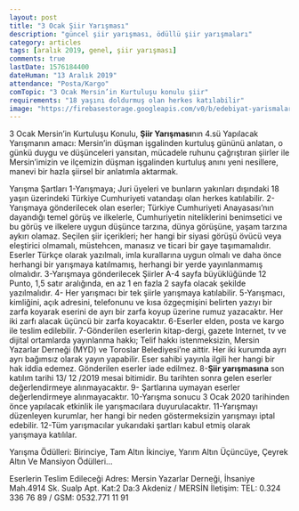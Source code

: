 ```yaml
---
layout: post
title: "3 Ocak Şiir Yarışması"
description: "güncel şiir yarışması, ödüllü şiir yarışmaları"
category: articles
tags: [aralık 2019, genel, şiir yarışması]
comments: true
lastDate: 1576184400
dateHuman: "13 Aralık 2019"
attendance: "Posta/Kargo"
comTopic: "3 Ocak Mersin’in Kurtuluşu konulu şiir"
requirements: "18 yaşını doldurmuş olan herkes katılabilir"
image: "https://firebasestorage.googleapis.com/v0/b/edebiyat-yarismalari.appspot.com/o/3-ocak-mersin-siir-yarismasi.jpg?alt=media&token=143d6c82-7559-4c07-bc9c-a0574f5cb883"
---
```


3 Ocak Mersin’in Kurtuluşu Konulu, **Şiir Yarışması**nın 4.sü Yapılacak
Yarışmanın amacı: Mersin’in düşman işgalinden kurtuluş gününü anlatan, o günkü duygu ve düşünceleri yansıtan, mücadele ruhunu çağrıştıran şiirler ile Mersin’imizin ve ilçemizin düşman işgalinden kurtuluş anını yeni nesillere, manevi bir hazla şiirsel bir anlatımla aktarmak.

Yarışma Şartları
1-Yarışmaya; Juri üyeleri ve bunların yakınları dışındaki 18 yaşın üzerindeki Türkiye Cumhuriyeti vatandaşı olan herkes katılabilir.
2-Yarışmaya gönderilecek olan eserler; Türkiye Cumhuriyeti Anayasası’nın dayandığı temel görüş ve ilkelerle, Cumhuriyetin niteliklerini benimsetici ve bu görüş ve ilkelere uygun düşünce tarzına, dünya görüşüne, yaşam tarzına aykırı olamaz. Seçilen şiir içerikleri; her hangi bir siyasi görüşü övücü veya eleştirici olmamalı, müstehcen, manasız ve ticari bir gaye taşımamalıdır. Eserler Türkçe olarak yazılmalı, imla kurallarına uygun olmalı ve daha önce herhangi bir yarışmaya katılmamış, herhangi bir yerde yayınlanmamış olmalıdır.
3-Yarışmaya gönderilecek Şiirler A-4 sayfa büyüklüğünde 12 Punto, 1,5 satır aralığında, en az 1 en fazla 2 sayfa olacak şekilde yazılmalıdır.
4- Her yarışmacı bir tek şiirle yarışmaya katılabilir.
5-Yarışmacı, kimliğini, açık adresini, telefonunu ve kısa özgeçmişini belirten yazıyı bir zarfa  koyarak eserini de ayrı bir zarfa koyup üzerine rumuz yazacaktır. Her iki zarfı alacak üçüncü bir zarfa koyacaktır.
6-Eserler elden, posta ve kargo ile teslim edilebilir.
7-Gönderilen eserlerin kitap-dergi, gazete Internet, tv ve dijital ortamlarda yayınlanma hakkı; Telif hakkı istenmeksizin, Mersin Yazarlar Derneği (MYD) ve Toroslar Belediyesi’ne aittir. Her iki kurumda ayrı ayrı bağımsız olarak yayın yapabilir. Eser sahibi yayınla ilgili her hangi bir hak iddia edemez. Gönderilen eserler iade edilmez.
8-**Şiir yarışmasına** son katılım tarihi  13/ 12 /2019 mesai bitimidir. Bu tarihten sonra gelen eserler değerlendirmeye alınmayacaktır.
9- Şartlarına uymayan eserler değerlendirmeye alınmayacaktır.
10-Yarışma sonucu 3 Ocak 2020 tarihinden önce yapılacak etkinlik ile yarışmacılara duyurulacaktır.
11-Yarışmayı düzenleyen kurumlar, her hangi bir neden göstermeksizin yarışmayı iptal edebilir.
12-Tüm yarışmacılar yukarıdaki şartları kabul etmiş olarak yarışmaya katılılar.

Yarışma Ödülleri:
Birinciye, Tam Altın
İkinciye,  Yarım Altın
Üçüncüye, Çeyrek Altın
Ve Mansiyon Ödülleri… 

Eserlerin Teslim Edileceği Adres:  Mersin Yazarlar Derneği, İhsaniye Mah.4914 Sk. Sualp Apt. Kat:2 Da:3  Akdeniz / MERSİN
İletişim: TEL: 0.324 336 76 89 / GSM: 0532.771 11 91